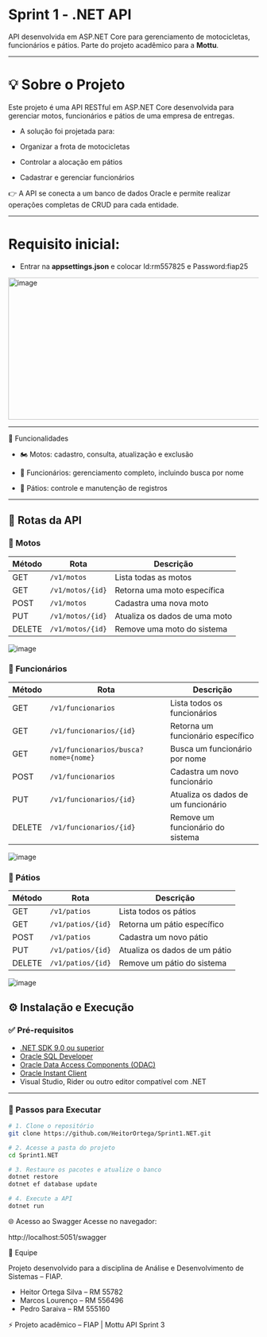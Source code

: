 # Sprint 1 - .NET API

API desenvolvida em ASP.NET Core para gerenciamento de motocicletas, funcionários e pátios.
Parte do projeto acadêmico para a **Mottu**.

---

# 💡 Sobre o Projeto
Este projeto é uma API RESTful em ASP.NET Core desenvolvida para gerenciar motos, funcionários e pátios de uma empresa de entregas.

- A solução foi projetada para:

- Organizar a frota de motocicletas

- Controlar a alocação em pátios

- Cadastrar e gerenciar funcionários

👉 A API se conecta a um banco de dados Oracle e permite realizar operações completas de CRUD para cada entidade.

---

# Requisito inicial:
- Entrar na **appsettings.json** e colocar Id:rm557825 e Password:fiap25
<img width="847" height="286" alt="image" src="https://github.com/user-attachments/assets/02a139b1-3692-4c13-b49d-0cdb9638cc81" />

---

📌 Funcionalidades

- 🏍️ Motos: cadastro, consulta, atualização e exclusão

- 👷 Funcionários: gerenciamento completo, incluindo busca por nome

- 🏢 Pátios: controle e manutenção de registros

---

## 🔗 Rotas da API

### 📍 Motos

| Método | Rota             | Descrição                     |
| ------ | ---------------- | ----------------------------- |
| GET    | `/v1/motos`      | Lista todas as motos          |
| GET    | `/v1/motos/{id}` | Retorna uma moto específica   |
| POST   | `/v1/motos`      | Cadastra uma nova moto        |
| PUT    | `/v1/motos/{id}` | Atualiza os dados de uma moto |
| DELETE | `/v1/motos/{id}` | Remove uma moto do sistema    |


![image](https://github.com/user-attachments/assets/8c907b04-c2e7-4154-a79e-00d80cf123f5)


### 📍 Funcionários

| Método | Rota                                 | Descrição                           |
| ------ | ------------------------------------ | ----------------------------------- |
| GET    | `/v1/funcionarios`                   | Lista todos os funcionários         |
| GET    | `/v1/funcionarios/{id}`              | Retorna um funcionário específico   |
| GET    | `/v1/funcionarios/busca?nome={nome}` | Busca um funcionário por nome       |
| POST   | `/v1/funcionarios`                   | Cadastra um novo funcionário        |
| PUT    | `/v1/funcionarios/{id}`              | Atualiza os dados de um funcionário |
| DELETE | `/v1/funcionarios/{id}`              | Remove um funcionário do sistema    |


![image](https://github.com/user-attachments/assets/882c795e-5d4b-4c7e-9728-d6d94685c043)


### 📍 Pátios

| Método | Rota              | Descrição                     |
| ------ | ----------------- | ----------------------------- |
| GET    | `/v1/patios`      | Lista todos os pátios         |
| GET    | `/v1/patios/{id}` | Retorna um pátio específico   |
| POST   | `/v1/patios`      | Cadastra um novo pátio        |
| PUT    | `/v1/patios/{id}` | Atualiza os dados de um pátio |
| DELETE | `/v1/patios/{id}` | Remove um pátio do sistema    |

![image](https://github.com/user-attachments/assets/a46272e3-5165-4737-a50f-1da361677a25)


## ⚙️ Instalação e Execução

### ✅ Pré-requisitos

- [.NET SDK 9.0 ou superior](https://dotnet.microsoft.com/en-us/download)
- [Oracle SQL Developer](https://www.oracle.com/database/sqldeveloper/)
- [Oracle Data Access Components (ODAC)](https://www.oracle.com/database/technologies/dotnet-odacdeploy-downloads.html)
- [Oracle Instant Client](https://www.oracle.com/database/technologies/instant-client/downloads.html)
- Visual Studio, Rider ou outro editor compatível com .NET

---

### 🚀 Passos para Executar

```bash
# 1. Clone o repositório
git clone https://github.com/HeitorOrtega/Sprint1.NET.git

# 2. Acesse a pasta do projeto
cd Sprint1.NET

# 3. Restaure os pacotes e atualize o banco
dotnet restore
dotnet ef database update

# 4. Execute a API
dotnet run
```

🌐 Acesso ao Swagger
Acesse no navegador:

http://localhost:5051/swagger



👥 Equipe

Projeto desenvolvido para a disciplina de Análise e Desenvolvimento de Sistemas – FIAP.

- Heitor Ortega Silva – RM 55782
- Marcos Lourenço – RM 556496
- Pedro Saraiva – RM 555160

⚡ Projeto acadêmico – FIAP | Mottu API Sprint 3
